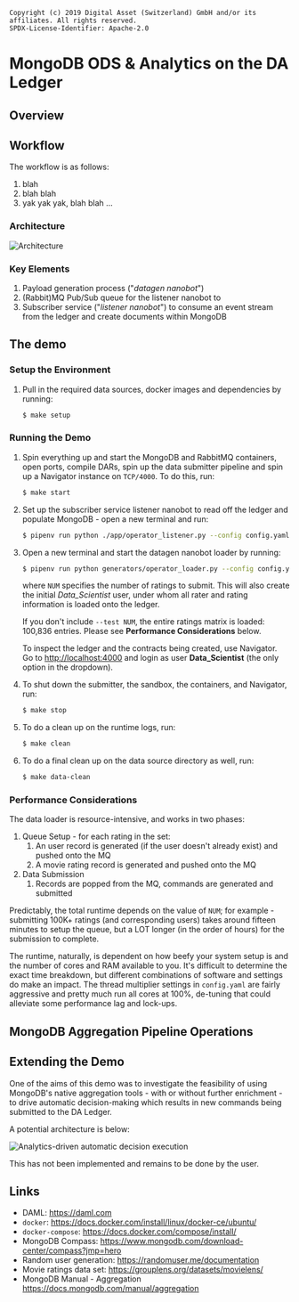 ```
Copyright (c) 2019 Digital Asset (Switzerland) GmbH and/or its affiliates. All rights reserved.
SPDX-License-Identifier: Apache-2.0
```

# MongoDB ODS & Analytics on the DA Ledger

## Overview



## Workflow

The workflow is as follows:

1. blah
1. blah blah
1. yak yak yak, blah blah ...

### Architecture

![Architecture](/images/MongoDB_demo_arch-Architecture_setup.png)

### Key Elements

1. Payload generation process ("_datagen nanobot_")
1. (Rabbit)MQ Pub/Sub queue for the listener nanobot to 
1. Subscriber service ("_listener nanobot_") to consume an event stream from the ledger and create documents within MongoDB

## The demo

### Setup the Environment

1. Pull in the required data sources, docker images and dependencies by running:
    ```sh
    $ make setup
    ```

### Running the Demo

1. Spin everything up and start the MongoDB and RabbitMQ containers, open ports, compile DARs, spin up the data submitter pipeline and spin up a Navigator instance on `TCP/4000`. To do this, run:

    ```sh
    $ make start
    ```

1. Set up the subscriber service listener nanobot to read off the ledger and populate MongoDB - open a new terminal and run:

    ```sh
    $ pipenv run python ./app/operator_listener.py --config config.yaml --user Data_Scientist
    ```

1. Open a new terminal and start the datagen nanobot loader by running:
    ```sh
    $ pipenv run python generators/operator_loader.py --config config.yaml --user Data_Scientist --test NUM
    ```

    where `NUM` specifies the number of ratings to submit. This will also create the initial _Data_Scientist_ user, under whom all rater and rating information is loaded onto the ledger.

    If you don't include `--test NUM`, the entire ratings matrix is loaded: 100,836 entries. Please see **Performance Considerations** below.

    To inspect the ledger and the contracts being created, use Navigator. Go to <http://localhost:4000> and login as user **Data_Scientist** (the only option in the dropdown).

1. To shut down the submitter, the sandbox, the containers, and Navigator, run:

    ```sh
    $ make stop
    ```

1. To do a clean up on the runtime logs, run:

    ```sh
    $ make clean
    ```

1. To do a final clean up on the data source directory as well, run:

    ```sh
    $ make data-clean
    ```

### Performance Considerations

The data loader is resource-intensive, and works in two phases:

1. Queue Setup - for each rating in the set:
    1. An user record is generated (if the user doesn't already exist) and pushed onto the MQ
    1. A movie rating record is generated and pushed onto the MQ 
1. Data Submission
    1. Records are popped from the MQ, commands are generated and submitted

Predictably, the total runtime depends on the value of `NUM`; for example - submitting 100K+ ratings (and corresponding users) takes around fifteen minutes to setup the queue, but a LOT longer (in the order of hours) for the submission to complete. 

The runtime, naturally, is dependent on how beefy your system setup is and the number of cores and RAM available to you. It's difficult to determine the exact time breakdown, but different combinations of software and settings do make an impact. The thread multiplier settings in `config.yaml` are fairly aggressive and pretty much run all cores at 100%, de-tuning that could alleviate some performance lag and lock-ups.

## MongoDB Aggregation Pipeline Operations


## Extending the Demo

One of the aims of this demo was to investigate the feasibility of using MongoDB's native aggregation tools - with or without further enrichment - to drive automatic decision-making which results in new commands being submitted to the DA Ledger. 

A potential architecture is below:

![Analytics-driven automatic decision execution](/images/MongoDB_demo_arch-Virtuous_circle.png)

This has not been implemented and remains to be done by the user.

## Links ##

- DAML: <https://daml.com>
- `docker`: <https://docs.docker.com/install/linux/docker-ce/ubuntu/>
- `docker-compose`: <https://docs.docker.com/compose/install/>
- MongoDB Compass: <https://www.mongodb.com/download-center/compass?jmp=hero>
- Random user generation: <https://randomuser.me/documentation>
- Movie ratings data set: <https://grouplens.org/datasets/movielens/>
- MongoDB Manual - Aggregation <https://docs.mongodb.com/manual/aggregation>
